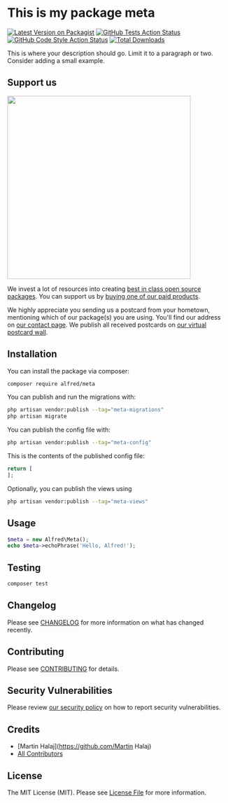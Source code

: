 # This is my package meta

[![Latest Version on Packagist](https://img.shields.io/packagist/v/alfred/meta.svg?style=flat-square)](https://packagist.org/packages/alfred/meta)
[![GitHub Tests Action Status](https://img.shields.io/github/actions/workflow/status/alfred/meta/run-tests.yml?branch=main&label=tests&style=flat-square)](https://github.com/alfred/meta/actions?query=workflow%3Arun-tests+branch%3Amain)
[![GitHub Code Style Action Status](https://img.shields.io/github/actions/workflow/status/alfred/meta/fix-php-code-style-issues.yml?branch=main&label=code%20style&style=flat-square)](https://github.com/alfred/meta/actions?query=workflow%3A"Fix+PHP+code+style+issues"+branch%3Amain)
[![Total Downloads](https://img.shields.io/packagist/dt/alfred/meta.svg?style=flat-square)](https://packagist.org/packages/alfred/meta)

This is where your description should go. Limit it to a paragraph or two. Consider adding a small example.

## Support us

[<img src="https://github-ads.s3.eu-central-1.amazonaws.com/meta.jpg?t=1" width="419px" />](https://spatie.be/github-ad-click/meta)

We invest a lot of resources into creating [best in class open source packages](https://spatie.be/open-source). You can support us by [buying one of our paid products](https://spatie.be/open-source/support-us).

We highly appreciate you sending us a postcard from your hometown, mentioning which of our package(s) you are using. You'll find our address on [our contact page](https://spatie.be/about-us). We publish all received postcards on [our virtual postcard wall](https://spatie.be/open-source/postcards).

## Installation

You can install the package via composer:

```bash
composer require alfred/meta
```

You can publish and run the migrations with:

```bash
php artisan vendor:publish --tag="meta-migrations"
php artisan migrate
```

You can publish the config file with:

```bash
php artisan vendor:publish --tag="meta-config"
```

This is the contents of the published config file:

```php
return [
];
```

Optionally, you can publish the views using

```bash
php artisan vendor:publish --tag="meta-views"
```

## Usage

```php
$meta = new Alfred\Meta();
echo $meta->echoPhrase('Hello, Alfred!');
```

## Testing

```bash
composer test
```

## Changelog

Please see [CHANGELOG](CHANGELOG.md) for more information on what has changed recently.

## Contributing

Please see [CONTRIBUTING](CONTRIBUTING.md) for details.

## Security Vulnerabilities

Please review [our security policy](../../security/policy) on how to report security vulnerabilities.

## Credits

- [Martin Halaj](https://github.com/Martin Halaj)
- [All Contributors](../../contributors)

## License

The MIT License (MIT). Please see [License File](LICENSE.md) for more information.
